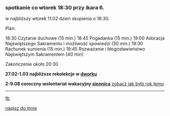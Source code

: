 ### spotkanie co wtorek 18:30 przy ikara 6.

w najbliższy wtorek 11.02 dzień skupienia o 18:30.

Plan:

18:30 Czytanie duchowe (15 min.)
18:45 Pogadanka (15 min.)
19:00 Adoracja Najświętszego Sakramentu i możliwość spowiedzi (30 min.)
19:30 Rachunek sumienia (15 min.)
19:45 Rozważanie i błogosławieństwo Najświętszym Sakramentem (40 min)

Zakończenie około 20:30

**27.02-1.03 najbliższe rekolekcje w [dworku](https://goo.gl/maps/iMpisaQaSDbGV1T49)**

**2-9.08 coroczny wolontariat wakacyjny [siennica](https://goo.gl/maps/oir1wwNkufv1N8h68)**
[zobacz jak było rok temu](https://youtu.be/uP36kN5RhqY)

------
[fb](https://www.facebook.com/%C5%9Awi%C4%99to%C5%9B%C4%87-w-wielkim-mie%C5%9Bcie-100984374613925/?modal=admin_todo_tour)

<a href="mailto:marcin.jagielowicz@gmail.com">napisz do mnie</a>
